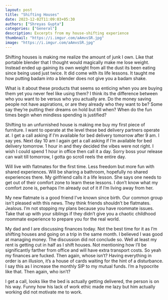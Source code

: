 ```yaml
---
layout: post
title: "Shifting Houses"
date: 2023-12-02T11:09:03+05:30
authors: ["Shreyas Gupta"]
categories: ["General"]
description: Excerpts from my house-shifting experience
thumbnail: "https://i.imgur.com/aAmvsSR.jpg"
image: "https://i.imgur.com/aAmvsSR.jpg"
---
```


Shifting houses is making me realize the amount of junk I own. Like that portable blender that I thought would magically make me lose weight. Instead ended up gaining its own weight from all the dust its been eating since being used just twice. It did come with its life lessons. It taught me how putting badam into a blender does not give you a badam shake.

What is it about these products that seems so enticing when you are buying them yet you never feel like using them? I think its the difference between who you want to be versus who you actually are. Do the money saving people not have aspirations, or are they already who they want to be? Some say they’re putting their dreams on hold but till when? When do the fun times begin when mindless spending is justified?

Shifting to an unfurnished house is making me buy my first piece of furniture. I want to operate at the level these bed delivery partners operate at. I get a call asking if I’m available for bed delivery tomorrow after 9 am. I say yes. Next day 10 am I again get a call asking if I’m available for bed delivery tomorrow. 1 hour in and they decided the vibes were not right. I wish I could spend 1 hour in office then call it a day. Sorry boss your release can wait till tomorrow, I gotta go scroll reels the entire day.

Will live with flatmates for the first time. Less freedom but more fun with shared experiences. Will be sharing a bathroom, hopefully no shared experiences there. My girlfriend calls it a life lesson. She says one needs to get out of their comfort zone to learn these lessons. I don’t know what my comfort zone is, perhaps I’m already out of it if I’m living away from her.

My new flatmate is a good friend I’ve known since birth. Our common group isn’t pleased with this news. They think friends shouldn’t be flatmates. Jealous. I’m not stopping my plans because you have roommate issues. Take that up with your siblings if they didn’t give you a chaotic childhood roommate experience to prepare you for the real world.

My dad and I are discussing finances today. Not the best time for it as I’m shifting houses and going on a trip in the same month. I believed I was good at managing money. The discussion did not conclude so. Well at least my rent is getting cut in half as I shift houses. Not mentioning how I’ll be significantly farther from office and will have extra transport costs. So yeah my finances are fucked. Then again, whose isn’t? Having everything in order is an illusion, it’s a house of cards waiting for the hint of a disturbance. I say this as I increase the monthly SIP to my mutual funds. I’m a hypocrite like that. Then again, who isn’t?

I get a call, looks like the bed is actually getting delivered, the person is on his way. Funny how his lack of work ethic made me lazy but him actually working did not motivate me to work.


